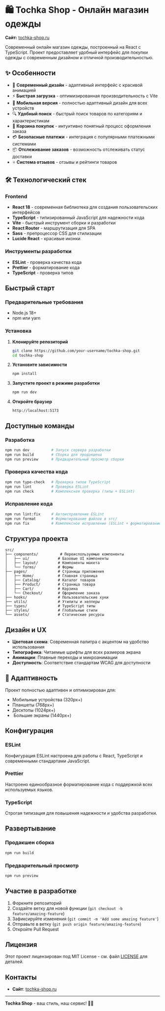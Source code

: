 # 🛍️ Tochka Shop - Онлайн магазин одежды

**Сайт:** [tochka-shop.ru](https://tochka-shop.ru)

Современный онлайн магазин одежды, построенный на React с TypeScript. Проект предоставляет удобный интерфейс для покупки одежды с современным дизайном и отличной производительностью.

## ✨ Особенности

- 🎨 **Современный дизайн** - адаптивный интерфейс с красивой анимацией
- ⚡ **Быстрая загрузка** - оптимизированная производительность с Vite
- 📱 **Мобильная версия** - полностью адаптивный дизайн для всех устройств
- 🔍 **Удобный поиск** - быстрый поиск товаров по категориям и характеристикам
- 🛒 **Корзина покупок** - интуитивно понятный процесс оформления заказа
- 💳 **Безопасные платежи** - интеграция с популярными платежными системами
- 📦 **Отслеживание заказов** - возможность отслеживать статус доставки
- ⭐ **Система отзывов** - отзывы и рейтинги товаров

## 🛠️ Технологический стек

### Frontend
- **React 18** - современная библиотека для создания пользовательских интерфейсов
- **TypeScript** - типизированный JavaScript для надежности кода
- **Vite** - быстрый инструмент сборки и разработки
- **React Router** - маршрутизация для SPA
- **Sass** - препроцессор CSS для стилизации
- **Lucide React** - красивые иконки

### Инструменты разработки
- **ESLint** - проверка качества кода
- **Prettier** - форматирование кода
- **TypeScript** - проверка типов

## Быстрый старт

### Предварительные требования
- Node.js 18+ 
- npm или yarn

### Установка

1. **Клонируйте репозиторий**
   ```bash
   git clone https://github.com/your-username/tochka-shop.git
   cd tochka-shop
   ```

2. **Установите зависимости**
   ```bash
   npm install
   ```

3. **Запустите проект в режиме разработки**
   ```bash
   npm run dev
   ```

4. **Откройте браузер**
   ```
   http://localhost:5173
   ```

## Доступные команды

### Разработка
```bash
npm run dev          # Запуск сервера разработки
npm run build        # Сборка для продакшена
npm run preview      # Предварительный просмотр сборки
```

### Проверка качества кода
```bash
npm run type-check   # Проверка типов TypeScript
npm run lint         # Проверка ESLint
npm run check        # Комплексная проверка (типы + ESLint)
```

### Исправление кода
```bash
npm run lint:fix     # Автоисправление ESLint
npm run format       # Форматирование файлов в src/
npm run fix          # Комплексное исправление (ESLint + форматирование)
```

## Структура проекта

```
src/
├── components/          # Переиспользуемые компоненты
│   ├── ui/             # Базовые UI компоненты
│   ├── layout/         # Компоненты макета
│   └── forms/          # Формы
├── pages/              # Страницы приложения
│   ├── Home/           # Главная страница
│   ├── Catalog/        # Каталог товаров
│   ├── Product/        # Страница товара
│   ├── Cart/           # Корзина
│   └── Checkout/       # Оформление заказа
├── hooks/              # Пользовательские хуки
├── utils/              # Утилиты и хелперы
├── types/              # TypeScript типы
├── styles/             # Глобальные стили
└── assets/             # Статические ресурсы
```

## Дизайн и UX

- **Цветовая схема**: Современная палитра с акцентом на удобство использования
- **Типографика**: Читаемые шрифты для всех размеров экрана
- **Анимации**: Плавные переходы и микроанимации
- **Доступность**: Соответствие стандартам WCAG для доступности

## 📱 Адаптивность

Проект полностью адаптивен и оптимизирован для:
-  Мобильные устройства (320px+)
-  Планшеты (768px+)
-  Десктопы (1024px+)
- ️ Большие экраны (1440px+)

## Конфигурация

### ESLint
Конфигурация ESLint настроена для работы с React, TypeScript и современными стандартами JavaScript.

### Prettier
Настроено единообразное форматирование кода с поддержкой всех используемых языков.

### TypeScript
Строгая типизация для повышения надежности и удобства разработки.

##  Развертывание

### Продакшен сборка
```bash
npm run build
```

### Предварительный просмотр
```bash
npm run preview
```

##  Участие в разработке

1. Форкните репозиторий
2. Создайте ветку для новой функции (`git checkout -b feature/amazing-feature`)
3. Зафиксируйте изменения (`git commit -m 'Add some amazing feature'`)
4. Отправьте в ветку (`git push origin feature/amazing-feature`)
5. Откройте Pull Request

##  Лицензия

Этот проект лицензирован под MIT License - см. файл [LICENSE](LICENSE) для деталей.

##  Контакты

- **Сайт**: [tochka-shop.ru](https://tochka-shop.ru)


---

**Tochka Shop** - ваш стиль, наш сервис! 👗✨
